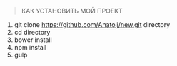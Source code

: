 > КАК УСТАНОВИТЬ МОЙ ПРОЕКТ

1. git clone https://github.com/Anatolj/new.git directory
2. cd directory
3. bower install
4. npm install
5. gulp
